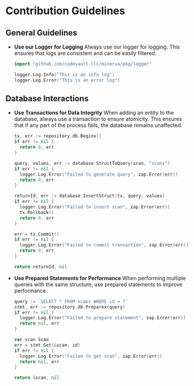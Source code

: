 # Contribution Guidelines

## General Guidelines

- **Use our Logger for Logging**
  Always use our logger for logging. This ensures that logs are consistent and can be easily filtered.

  ```go
  import "github.com/codevault-llc/minerva/pkg/logger"

  logger.Log.Info("This is an info log")
  logger.Log.Error("This is an error log")
  ```

## Database Interactions

- **Use Transactions for Data Integrity**
  When adding an entity to the database, always use a transaction to ensure atomicity. This ensures that if any part of the process fails, the database remains unaffected.

  ```go
  tx, err := repository.db.Beginx()
  if err != nil {
  	return 0, err
  }

  query, values, err := database.StructToQuery(scan, "scans")
  if err != nil {
  	logger.Log.Error("Failed to generate query", zap.Error(err))
  	return 0, err
  }

  returnId, err := database.InsertStruct(tx, query, values)
  if err != nil {
  	logger.Log.Error("Failed to insert scan", zap.Error(err))
  	tx.Rollback()
  	return 0, err
  }

  err = tx.Commit()
  if err != nil {
  	logger.Log.Error("Failed to commit transaction", zap.Error(err))
  	return 0, err
  }

  return returnId, nil
  ```

- **Use Prepared Statements for Performance**
  When performing multiple queries with the same structure, use prepared statements to improve performance.

  ```go
  query := `SELECT * FROM scans WHERE id = ?`
  stmt, err := repository.db.Preparex(query)
  if err != nil {
  	logger.Log.Error("Failed to prepare statement", zap.Error(err))
  	return nil, err
  }

  var scan Scan
  err = stmt.Get(&scan, id)
  if err != nil {
  	logger.Log.Error("Failed to get scan", zap.Error(err))
  	return nil, err
  }

  return &scan, nil
  ```
